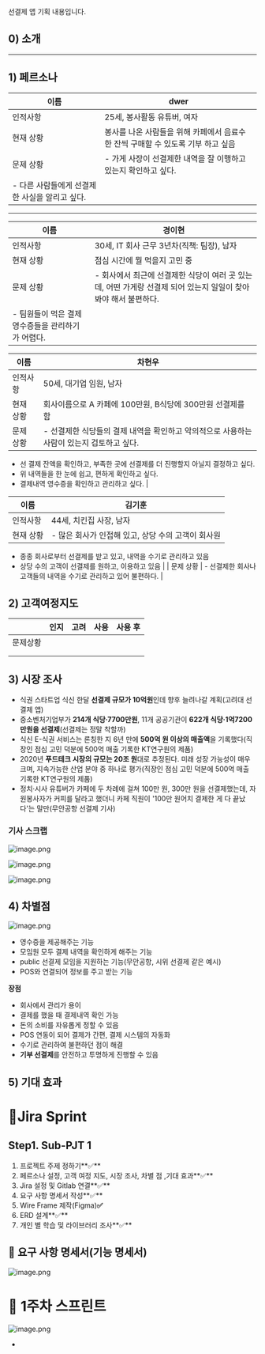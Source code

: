 선결제 앱 기획 내용입니다.
## 0) 소개

---

## 1) 페르소나

| 이름 | dwer |
| --- | --- |
| 인적사항 | 25세, 봉사활동 유튜버, 여자 |
| 현재 상황 | 봉사를 나온 사람들을 위해 카페에서 음료수 한 잔씩 구매할 수 있도록 기부 하고 싶음 |
| 문제 상황 | - 가게 사장이 선결제한 내역을 잘 이행하고 있는지 확인하고 싶다. 
- 다른 사람들에게 선결제한 사실을 알리고 싶다.  |

---

| 이름 | 경이현 |
| --- | --- |
| 인적사항 | 30세, IT 회사 근무 3년차(직책: 팀장),  남자 |
| 현재 상황 | 점심 시간에 뭘 먹을지 고민 중 |
| 문제 상황 | - 회사에서 최근에 선결제한 식당이 여러 곳 있는데, 어떤 가게랑 선결제 되어 있는지 일일이 찾아봐야 해서 불편하다.
 - 팀원들이 먹은 결제 영수증들을 관리하기가 어렵다.  |

| 이름 | 차현우 |
| --- | --- |
| 인적사항 | 50세,  대기업 임원, 남자 |
| 현재 상황 | 회사이름으로 A 카페에 100만원, B식당에 300만원 선결제를 함 |
| 문제 상황 | - 선결제한 식당들의 결제 내역을 확인하고 악의적으로 사용하는 사람이 있는지 검토하고 싶다.
- 선 결제 잔액을 확인하고, 부족한 곳에 선결제를 더 진행할지 아닐지 결정하고 싶다.
- 위 내역들을 한 눈에 쉽고, 편하게 확인하고 싶다.
- 결제내역 영수증을 확인하고 관리하고 싶다. |

| 이름 | 김기훈 |
| --- | --- |
| 인적사항 | 44세,  치킨집 사장, 남자 |
| 현재 상황 | - 많은 회사가 인접해 있고, 상당 수의 고객이 회사원
- 종종 회사로부터 선결제를 받고 있고, 내역을 수기로 관리하고 있음
- 상당 수의 고객이 선결제를 원하고, 이용하고 있음 |
| 문제 상황 | - 선결제한 회사나 고객들의 내역을 수기로 관리하고 있어 불편하다. |

## 2) 고객여정지도

|  | 인지 | 고려 | 사용 | 사용 후 |
| --- | --- | --- | --- | --- |
| 문제상황 |  |  |  |  |
|  |  |  |  |  |
|  |  |  |  |  |

## 3) 시장 조사

- 식권 스타트업 식신 한달 **선결제 규모가 10억원**인데 향후 늘려나갈 계획(고려대 선결제 앱)
- 중소벤처기업부가 **214개 식당·7700만원**, 11개 공공기관이 **622개 식당·1억7200만원을 선결제**(선결제는 정말 착할까)
- 식신 E-식권 서비스는 론칭한 지 6년 만에 **500억 원 이상의 매출액**을 기록했다(직장인 점심 고민 덕분에 500억 매출 기록한 KT연구원의 제품)
- 2020년 **푸드테크 시장의 규모는 20조 원**대로 추정된다. 미래 성장 가능성이 매우 크며, 지속가능한 산업 분야 중 하나로 평가(직장인 점심 고민 덕분에 500억 매출 기록한 KT연구원의 제품)
- 정치·시사 유튜버가 카페에 두 차례에 걸쳐 100만 원, 300만 원을 선결제했는데, 자원봉사자가 커피를 달라고 했더니 카페 직원이 '100만 원어치 결제한 게 다 끝났다'는 말만(무안공항 선결제 기사)

### 기사 스크랩

![image.png](https://prod-files-secure.s3.us-west-2.amazonaws.com/d2dfbf21-7b13-4422-8595-139cfc74e0fa/5761d71e-de77-450b-8f03-16cae430a0a1/image.png)

![image.png](https://prod-files-secure.s3.us-west-2.amazonaws.com/d2dfbf21-7b13-4422-8595-139cfc74e0fa/8d83bf74-280d-4fed-80b3-a71159bac195/image.png)

![image.png](https://prod-files-secure.s3.us-west-2.amazonaws.com/d2dfbf21-7b13-4422-8595-139cfc74e0fa/5a3df1b3-a237-4a04-800c-c0d74322f9a4/image.png)

## 4) 차별점

![image.png](https://prod-files-secure.s3.us-west-2.amazonaws.com/d2dfbf21-7b13-4422-8595-139cfc74e0fa/eb229d57-1158-4043-9e90-6d3f814b0fda/image.png)

- 영수증을 제공해주는 기능
- 모임원 모두 결제 내역을 확인하게 해주는 기능
- public 선결제 모임을 지원하는 기능(무안공항, 시위 선결제 같은 예시)
- POS와 연결되어 정보를 주고 받는 기능

**장점**

- 회사에서 관리가 용이
- 결제를 했을 때 결제내역 확인 가능
- 돈의 소비를 자유롭게 정할 수 있음
- POS 연동이 되어 결제가 간편, 결제 시스템의 자동화
- 수기로 관리하여 불편하던 점이 해결
- **기부 선결제**를 안전하고 투명하게 진행할 수 있음

## 5) 기대 효과

# 🥇Jira Sprint

## Step1. Sub-PJT 1

1. 프로젝트 주제 정하기**✅**
2. 페르소나 설정, 고객 여정 지도, 시장 조사, 차별 점 ,기대 효과**✅**
3. Jira 설정 및 Gitlab 연결**✅**
4. 요구 사항 명세서 작성**✅**
5. Wire Frame 제작(Figma)**✅**
6. ERD 설계**✅**
7. 개인 별 학습 및 라이브러리 조사**✅**

## 🥈 요구 사항 명세서(기능 명세서)

![image.png](https://prod-files-secure.s3.us-west-2.amazonaws.com/d2dfbf21-7b13-4422-8595-139cfc74e0fa/c145b3c7-9fde-4655-80e4-8803d75f9ce3/image.png)

# 🏅 1주차 스프린트

![image.png](https://prod-files-secure.s3.us-west-2.amazonaws.com/d2dfbf21-7b13-4422-8595-139cfc74e0fa/1a1dbbe9-1f88-4933-b0cf-146b5c3dba37/image.png)

+

